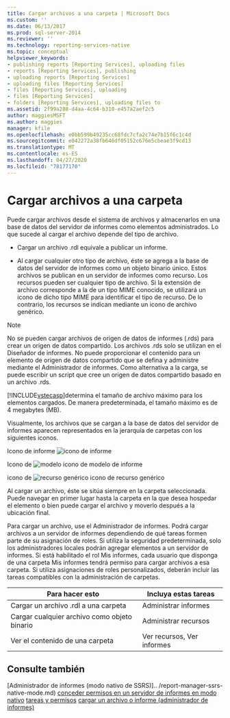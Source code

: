 ```yaml
---
title: Cargar archivos a una carpeta | Microsoft Docs
ms.custom: ''
ms.date: 06/13/2017
ms.prod: sql-server-2014
ms.reviewer: ''
ms.technology: reporting-services-native
ms.topic: conceptual
helpviewer_keywords:
- publishing reports [Reporting Services], uploading files
- reports [Reporting Services], publishing
- uploading reports [Reporting Services]
- uploading files [Reporting Services]
- files [Reporting Services], uploading
- files [Reporting Services]
- folders [Reporting Services], uploading files to
ms.assetid: 2f99a288-d4aa-4c64-b310-e457a2aef2c5
author: maggiesMSFT
ms.author: maggies
manager: kfile
ms.openlocfilehash: e0bb599b49235cc68fdc7cfa2c74e7b15f6c1c4d
ms.sourcegitcommit: e042272a38fb646df05152c676e5cbeae3f9cd13
ms.translationtype: MT
ms.contentlocale: es-ES
ms.lasthandoff: 04/27/2020
ms.locfileid: "78177170"
---
```

# <a name="upload-files-to-a-folder"></a>Cargar archivos a una carpeta
  Puede cargar archivos desde el sistema de archivos y almacenarlos en una base de datos del servidor de informes como elementos administrados. Lo que sucede al cargar el archivo depende del tipo de archivo.

-   Cargar un archivo .rdl equivale a publicar un informe.

-   Al cargar cualquier otro tipo de archivo, éste se agrega a la base de datos del servidor de informes como un objeto binario único. Estos archivos se publican en un servidor de informes como recurso. Los recursos pueden ser cualquier tipo de archivo. Si la extensión de archivo corresponde a la de un tipo MIME conocido, se utilizará un icono de dicho tipo MIME para identificar el tipo de recurso. De lo contrario, los recursos se indican mediante un icono de archivo genérico.

> [!NOTE]
>  No se pueden cargar archivos de origen de datos de informes (.rds) para crear un origen de datos compartido. Los archivos .rds solo se utilizan en el Diseñador de informes. No puede proporcionar el contenido para un elemento de origen de datos compartido que se defina y administre mediante el Administrador de informes. Como alternativa a la carga, se puede escribir un script que cree un origen de datos compartido basado en un archivo .rds.

 [!INCLUDE[vstecasp](../../includes/vstecasp-md.md)]determina el tamaño de archivo máximo para los elementos cargados. De manera predeterminada, el tamaño máximo es de 4 megabytes (MB).

 Visualmente, los archivos que se cargan a la base de datos del servidor de informes aparecen representados en la jerarquía de carpetas con los siguientes iconos.

 Icono de informe ![icono](../media/hlp-16doc.gif "Icono de informe") de informe

 Icono de ![modelo](../media/model-icon.gif "Icono de modelo") icono de modelo de informe

 icono de ![recurso genérico](../media/hlp-16file.gif "Icono de recurso genérico") icono de recurso genérico

 Al cargar un archivo, éste se sitúa siempre en la carpeta seleccionada. Puede navegar en primer lugar hasta la carpeta en la que desea hospedar el elemento o bien puede cargar el archivo y moverlo después a la ubicación final.

 Para cargar un archivo, use el Administrador de informes. Podrá cargar archivos a un servidor de informes dependiendo de qué tareas formen parte de su asignación de roles. Si utiliza la seguridad predeterminada, solo los administradores locales podrán agregar elementos a un servidor de informes. Si está habilitado el rol Mis informes, cada usuario que disponga de una carpeta Mis informes tendrá permiso para cargar archivos a esa carpeta. Si utiliza asignaciones de roles personalizados, deberán incluir las tareas compatibles con la administración de carpetas.

|Para hacer esto|Incluya estas tareas|
|----------------|-------------------------|
|Cargar un archivo .rdl a una carpeta|Administrar informes|
|Cargar cualquier archivo como objeto binario|Administrar recursos|
|Ver el contenido de una carpeta|Ver recursos, Ver informes|

## <a name="see-also"></a>Consulte también
 [Administrador de informes &#40;modo nativo de SSRS&#41;].. /report-manager-ssrs-native-mode.md) [conceder permisos en un servidor de informes en modo nativo](../security/granting-permissions-on-a-native-mode-report-server.md) [tareas y permisos](../security/tasks-and-permissions.md) [cargar un archivo o informe &#40;administrador de informes&#41;](../reports/upload-a-file-or-report-report-manager.md)


